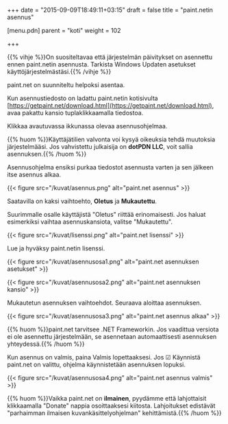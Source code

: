 +++
date = "2015-09-09T18:49:11+03:15"
draft = false
title = "paint.netin asennus"

[menu.pdn]
    parent = "koti"
    weight = 102

+++

{{% vihje %}}On suositeltavaa että järjestelmän päivitykset on asennettu ennen paint.netin asennusta. Tarkista Windows Updaten asetukset käyttöjärjestelmästäsi.{{% /vihje %}}

paint.net on suunniteltu helpoksi asentaa.

Kun asennustiedosto on ladattu paint.netin kotisivulta [https://getpaint.net/download.html](https://getpaint.net/download.html), avaa pakattu kansio tuplaklikkaamalla tiedostoa.

Klikkaa avautuvassa ikkunassa olevaa asennusohjelmaa.

{{% huom %}}Käyttäjätilien valvonta voi kysyä oikeuksia tehdä muutoksia järjestelmääsi. Jos vahvistettu julkaisija on **dotPDN LLC**, voit sallia asennuksen.{{% /huom %}}

Asennusohjelma ensiksi purkaa tiedostot asennusta varten ja sen jälkeen itse asennus alkaa.

{{< figure src="/kuvat/asennus.png" alt="paint.net asennus" >}}

Saatavilla on kaksi vaihtoehto, **Oletus** ja **Mukautettu**.

Suurimmalle osalle käyttäjistä "Oletus" riittää erinomaisesti. Jos haluat esimerkiksi vaihtaa asennuskansiota, valitse "Mukautettu".

{{< figure src="/kuvat/lisenssi.png" alt="paint.net lisenssi" >}}

Lue ja hyväksy paint.netin lisenssi.

{{< figure src="/kuvat/asennusosa1.png" alt="paint.net asennuksen asetukset" >}}

{{< figure src="/kuvat/asennusosa2.png" alt="paint.net asennuksen kansio" >}}

Mukautetun asennuksen vaihtoehdot. Seuraava aloittaa asennuksen.

{{< figure src="/kuvat/asennusosa3.png" alt="paint.net asennus alkaa" >}}

{{% huom %}}paint.net tarvitsee .NET Frameworkin. Jos vaadittua versiota ei ole asennettu järjestelmään, se asennetaan automaattisesti asennuksen yhteydessä.{{% /huom %}}

Kun asennus on valmis, paina Valmis lopettaaksesi. Jos &#x2611; Käynnistä paint.net on valittu, ohjelma käynnistetään asennuksen lopuksi.

{{< figure src="/kuvat/asennusosa4.png" alt="paint.net asennus valmis" >}}

{{% huom %}}Vaikka paint.net on **ilmainen**, pyydämme että lahjottaisit klikkaamalla "Donate" nappia osoittaaksesi kiitosta. Lahjoitukset edistävät "parhaimman ilmaisen kuvankäsittelyohjelman" kehittämistä.{{% /huom %}}
